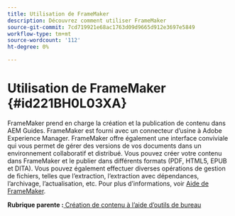 ```yaml
---
title: Utilisation de FrameMaker
description: Découvrez comment utiliser FrameMaker
source-git-commit: 7cd719921e68ac1763d09d9665d912e3697e5849
workflow-type: tm+mt
source-wordcount: '112'
ht-degree: 0%

---
```



# Utilisation de FrameMaker {#id221BH0L03XA}

FrameMaker prend en charge la création et la publication de contenu dans AEM Guides. FrameMaker est fourni avec un connecteur d’usine à Adobe Experience Manager. FrameMaker offre également une interface conviviale qui vous permet de gérer des versions de vos documents dans un environnement collaboratif et distribué. Vous pouvez créer votre contenu dans FrameMaker et le publier dans différents formats (PDF, HTML5, EPUB et DITA). Vous pouvez également effectuer diverses opérations de gestion de fichiers, telles que l’extraction, l’extraction avec dépendances, l’archivage, l’actualisation, etc. Pour plus d’informations, voir [Aide de FrameMaker](https://help.adobe.com/en_US/framemaker/using/index.html).

**Rubrique parente :**[ Création de contenu à l’aide d’outils de bureau](author-desktop-tools.md)


